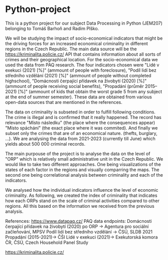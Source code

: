 # Python-project
This is a python project for our subject Data Processing in Python (JEM207) belonging to Tomáš Barhoň and Radim Plško.

We will be studying the impact of socio-economical indicators that might be the driving forces for an increased economical criminality in different regions in the Czech Republic.
The main data source will be the https://kriminalita.policie.cz/ API that contains information about all sorts of crimes and their geographical location.
For the socio-economical data we used the data from PAQ research. The four indicators chosen were "Lidé v exekuci (2021) [%]" (ammount of people with foreclosure), "Podíl lidí bez středního vzdělání (2021) [%]" (ammount of people without completed highschool), "Domácnosti čerpající přídavek na živobytí (2020) [%]" (ammount of people receiving social benefits), "Propadání (průměr 2015–2021) [%]" (ammount of kids that obtain the worst grade 5 from any subject at the end of summer semester). These data are obtained from various open-data sources that are mentioned in the references.

The data on criminality is subseted in order to fulfill following conditions. The crime is illegal and is confirmed that it really happened. The record has relevance "Místo následku" (the place where the consequences appear) "Místo spáchání" (the exact place where it was commited). And finally we subset only the crimes that are of an economical nature. (thefts, burglary, ...). We are analysing the data from 2021-2023 (currently till June) which yields about 500 000 criminal records.

The main purpouse of the project is to analyse the data on the level of "ORP" which is relatively small administrative unit in the Czech Republic. We would like to take two different approaches. One being visualizations of the states of each factor in the regions and visually comparring the maps. The second one being correlational analysis between criminality and each of the indicators.

We analysed how the individual indicators influence the level of economic criminality. As following, we created the index of criminality that indicates how each ORPs stand on the scale of criminal activities compared to other regions. All this based on the information we received from the previous analysis.

References:
https://www.datapaq.cz/
PAQ data endpoints:
Domácnosti čerpající přídavek na živobytí (2020) po ORP -> Agentura pro sociální začleňování, MPSV
Podíl lidí bez středního vzdělání -> ČSÚ, SLDB 2021
Propadání (2015-2021)-> ČŠI
Lidé v exekuci (2021)-> Exekutorská komora ČR, ČSÚ, Czech Household Panel Study

https://kriminalita.policie.cz/




